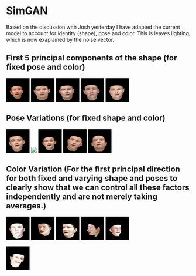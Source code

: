 # SimGAN
Based on the discussion with Josh yesterday I have adapted the current model to account for identity (shape), pose and color.
This is leaves lighting, which is now exaplained by the noise vector.

## First 5 principal components of the shape (for fixed pose and color)
![](traversals/traversal_face_01.gif)
![](traversals/traversal_face_1.gif)
![](traversals/traversal_face_2.gif)
![](traversals/traversal_face_3.gif)
![](traversals/traversal_face_4.gif)

## Pose Variations (for fixed shape and color)
![](traversals/traversal_face_5.gif)
![](traversals/traversal_face_6.gif)
![](traversals/traversal_face_7.gif)
![](traversals/traversal_face_8.gif)
![](traversals/traversal_face_9.gif)

## Color Variation (For the first principal direction for both fixed and varying shape and poses to clearly show that we can control all these factors independently and are not merely taking averages.)
![](traversals/traversal_face_random_color.gif) 
![](traversals/color_small.gif) 
![](traversals/color_left.gif)
![](traversals/color_pose.gif) 
![](traversals/color_shape.gif) 
 

![](traversals/color_pose_1.gif)

